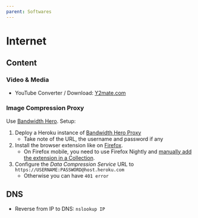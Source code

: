 ```yaml
---
parent: Softwares
---
```


# Internet

## Content

### Video & Media

* YouTube Converter / Download: [Y2mate.com](https://www.y2mate.com/)

### Image Compression Proxy

Use [Bandwidth Hero](https://bandwidth-hero.com/). Setup:

1. Deploy a Heroku instance of [Bandwidth Hero Proxy](https://github.com/ayastreb/bandwidth-hero-proxy)
    * Take note of the URL, the username and password if any
1. Install the browser extension like on [Firefox](https://addons.mozilla.org/en-US/firefox/addon/bandwidth-hero/).
    * On Firefox mobile, you need to use Firefox Nightly and [manually add the extension in a Collection](https://blog.mozilla.org/addons/2020/09/29/expanded-extension-support-in-firefox-for-android-nightly/).
1. Configure the *Data Compression Service* URL to `https://USERNAME:PASSWORD@host.heroku.com`
    * Otherwise you can have `401 error`

## DNS

* Reverse from IP to DNS: `nslookup IP`
